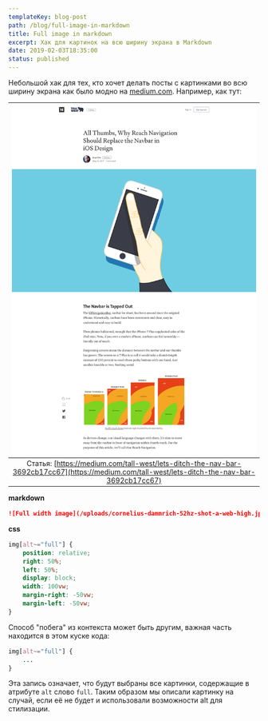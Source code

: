 ```yaml
---
templateKey: blog-post
path: /blog/full-image-in-markdown
title: Full image in markdown
excerpt: Хак для картинок на всю ширину экрана в Markdown
date: 2019-02-03T18:35:00
status: published
---
```


Небольшой хак для тех, кто хочет делать посты с картинками во всю ширину экрана как было модно на [medium.com](https://medium.com). 
Например, как тут:
<div class="image-with-caption"></div>

| ![Full width image](/uploads/medium-article.png) |
|:--:|
| Статья: [https://medium.com/tall-west/lets-ditch-the-nav-bar-3692cb17cc67](https://medium.com/tall-west/lets-ditch-the-nav-bar-3692cb17cc67) |

**markdown**
```markdown
![Full width image](/uploads/cornelius-dammrich-52hz-shot-a-web-high.jpg)
```

**css**
```css
img[alt~="full"] {
    position: relative;
    right: 50%;
    left: 50%;
    display: block;
    width: 100vw;
    margin-right: -50vw;
    margin-left: -50vw;
}
```

Способ "побега" из контекста может быть другим, важная часть находится в этом куске кода:

```css
img[alt~="full"] {
    ...
}
```

Эта запись означает, что будут выбраны все картинки, содержащие в атрибуте `alt` слово `full`. Таким образом мы описали картинку на случай, если её не будет и использовали возможности alt для стилизации.